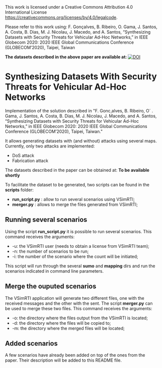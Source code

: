 
This work is licensed under a Creative Commons Attribution 4.0 International License https://creativecommons.org/licenses/by/4.0/legalcode.

Please refer to this work using: F. Gonçalves, B. Ribeiro, O. Gama, J. Santos, A. Costa, B. Dias, M. J. Nicolau, J. Macedo, and A. Santos, “Synthesizing Datasets with Security Threats for Vehicular Ad-Hoc Networks,” 
in IEEE Globecom 2020: 2020 IEEE Global Communications Conference (GLOBECOM’2020), Taipei, Taiwan

**The datasets described in the above paper are available at:** [![DOI](https://zenodo.org/badge/DOI/10.5281/zenodo.4304411.svg)](https://doi.org/10.5281/zenodo.4304411)



# Synthesizing Datasets With Security Threats for Vehicular Ad-Hoc Networks

Implementation of the solution described in "F. Gonc¸alves, B. Ribeiro, O´ . Gama, J. Santos, A. Costa, B. Dias, M. J. Nicolau, J. Macedo, and A. Santos, “Synthesizing Datasets with Security Threats for Vehicular Ad-Hoc Networks,” in IEEE Globecom 2020: 2020 IEEE Global Communications Conference (GLOBECOM’2020), Taipei, Taiwan."

It allows generating datasets with (and without) attacks using several maps. Currently, only two attacks are implemented:

- DoS attack
- Fabrication attack

The datasets described in the paper can be obtained at: **To be available shortly**

To facilitate the dataset to be generated, two scripts can be found in the  **scripts** folder:

- **run_script.py** : allow to run several scenarios using VSimRTI;
- **merger.py** : allows to merge the files generated from VSimRTI;

## Running several scenarios

Using the script **run_script.py** it is possible to run several scenarios. This command receives the arguments:

- -u: the VSimRTI user (needs to obtain a license from VSimRTI team);
- -n: the number of scenarios to be run;
- -i: the number of the scenario where the count will be initiated;

This script will run through the several **sumo** and **mapping** dirs and run the scenarios indicated in command line parameters.

## Merge the ouputed scenarios

The VSimRTI application will generate two different files, one with the received messages and the other with the sent. The script **merger.py** can be used to merge these two files. This command receives the arguments:

- -o: the directory where the files output from the VSimRTI is located;
- -d: the directory where the files will be copied to;
- -m: the directory where the merged files will be located;

## Added scenarios

A few scenarios have already been added on top of the ones from the paper. Their description will be added to this README file.

